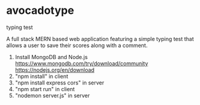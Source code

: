 # avocadotype
typing test

A full stack MERN based web application featuring a simple typing test that allows a user to save their scores along with a comment.

1. Install MongoDB and Node.js <br>
   https://www.mongodb.com/try/download/community <br>
   https://nodejs.org/en/download
3. "npm install" in client
4. "npm install express cors" in server
5. "npm start run" in client
6. "nodemon server.js" in server
